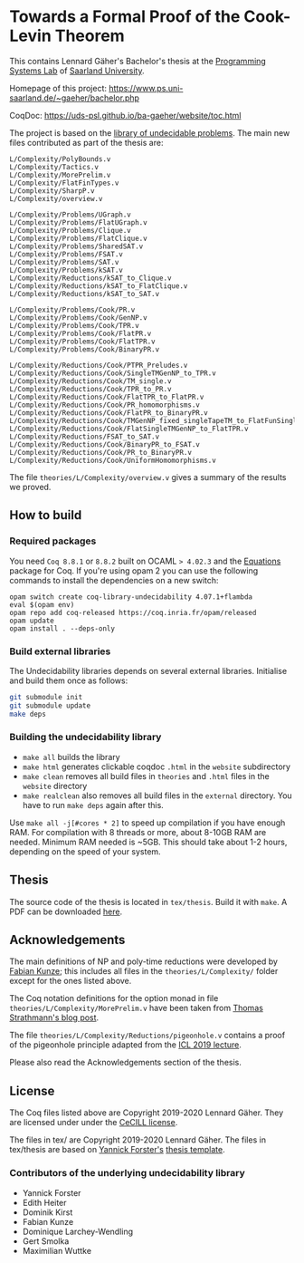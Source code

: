 # Towards a Formal Proof of the Cook-Levin Theorem 

This contains Lennard Gäher's Bachelor's thesis at the [Programming Systems Lab](https://www.ps.uni-saarland.de/) of [Saarland University](https://www.uni-saarland.de/). 

Homepage of this project: https://www.ps.uni-saarland.de/~gaeher/bachelor.php

CoqDoc: https://uds-psl.github.io/ba-gaeher/website/toc.html

The project is based on the [library of undecidable problems](https://github.com/uds-psl/coq-library-undecidability). 
The main new files contributed as part of the thesis are: 

```
L/Complexity/PolyBounds.v
L/Complexity/Tactics.v
L/Complexity/MorePrelim.v
L/Complexity/FlatFinTypes.v
L/Complexity/SharpP.v
L/Complexity/overview.v

L/Complexity/Problems/UGraph.v
L/Complexity/Problems/FlatUGraph.v
L/Complexity/Problems/Clique.v
L/Complexity/Problems/FlatClique.v
L/Complexity/Problems/SharedSAT.v
L/Complexity/Problems/FSAT.v
L/Complexity/Problems/SAT.v
L/Complexity/Problems/kSAT.v
L/Complexity/Reductions/kSAT_to_Clique.v
L/Complexity/Reductions/kSAT_to_FlatClique.v
L/Complexity/Reductions/kSAT_to_SAT.v

L/Complexity/Problems/Cook/PR.v
L/Complexity/Problems/Cook/GenNP.v
L/Complexity/Problems/Cook/TPR.v
L/Complexity/Problems/Cook/FlatPR.v
L/Complexity/Problems/Cook/FlatTPR.v
L/Complexity/Problems/Cook/BinaryPR.v

L/Complexity/Reductions/Cook/PTPR_Preludes.v
L/Complexity/Reductions/Cook/SingleTMGenNP_to_TPR.v
L/Complexity/Reductions/Cook/TM_single.v
L/Complexity/Reductions/Cook/TPR_to_PR.v
L/Complexity/Reductions/Cook/FlatTPR_to_FlatPR.v
L/Complexity/Reductions/Cook/PR_homomorphisms.v
L/Complexity/Reductions/Cook/FlatPR_to_BinaryPR.v
L/Complexity/Reductions/Cook/TMGenNP_fixed_singleTapeTM_to_FlatFunSingleTMGenNP.v
L/Complexity/Reductions/Cook/FlatSingleTMGenNP_to_FlatTPR.v
L/Complexity/Reductions/FSAT_to_SAT.v
L/Complexity/Reductions/Cook/BinaryPR_to_FSAT.v
L/Complexity/Reductions/Cook/PR_to_BinaryPR.v
L/Complexity/Reductions/Cook/UniformHomomorphisms.v
```

The file `theories/L/Complexity/overview.v` gives a summary of the results we proved.

## How to build

### Required packages

You need `Coq 8.8.1` or `8.8.2` built on OCAML `> 4.02.3` and the [Equations](https://mattam82.github.io/Coq-Equations/) package for Coq. If you're using opam 2 you can use the following commands to install the dependencies on a new switch:

```
opam switch create coq-library-undecidability 4.07.1+flambda
eval $(opam env)
opam repo add coq-released https://coq.inria.fr/opam/released
opam update
opam install . --deps-only
```

### Build external libraries

The Undecidability libraries depends on several external libraries. Initialise and build them once as follows:

``` sh
git submodule init
git submodule update
make deps
```

### Building the undecidability library

- `make all` builds the library
- `make html` generates clickable coqdoc `.html` in the `website` subdirectory
- `make clean` removes all build files in `theories` and `.html` files in the `website` directory
- `make realclean` also removes all build files in the `external` directory. You have to run `make deps` again after this.

Use `make all -j[#cores * 2]` to speed up compilation if you have enough RAM. For compilation with 8 threads or more, about 8-10GB RAM are needed. Minimum RAM needed is ~5GB.
This should take about 1-2 hours, depending on the speed of your system.

## Thesis
The source code of the thesis is located in `tex/thesis`. Build it with `make`. 
A PDF can be downloaded [here](https://www.ps.uni-saarland.de/~gaeher/files/thesis.pdf). 

## Acknowledgements
The main definitions of NP and poly-time reductions were developed by [Fabian Kunze](https://www.ps.uni-saarland.de/~kunze/); this includes all files in the `theories/L/Complexity/` folder except for the ones listed above.

The Coq notation definitions for the option monad in file `theories/L/Complexity/MorePrelim.v` have been taken from [Thomas Strathmann's blog post](https://pdp7.org/blog/2011/01/the-maybe-monad-in-coq/). 

The file `theories/L/Complexity/Reductions/pigeonhole.v` contains a proof of the pigeonhole principle adapted from the [ICL 2019 lecture](https://courses.ps.uni-saarland.de/icl_19/2/Resources). 

Please also read the Acknowledgements section of the thesis.

## License

The Coq files listed above are Copyright 2019-2020 Lennard Gäher. 
They are licensed under under the [CeCILL license](https://github.com/uds-psl/ba-gaeher/blob/master/CeCILL_LICENSE.txt).

The files in tex/ are Copyright 2019-2020 Lennard Gäher. The files in tex/thesis are based on [Yannick Forster's](https://www.ps.uni-saarland.de/~forster/) [thesis template](https://github.com/yforster/thesis-template). 



### Contributors of the underlying undecidability library 

- Yannick Forster
- Edith Heiter
- Dominik Kirst 
- Fabian Kunze
- Dominique Larchey-Wendling
- Gert Smolka
- Maximilian Wuttke

